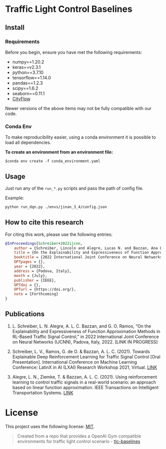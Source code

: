 # Traffic Light Control Baselines



## Install

### Requirements

Before you begin, ensure you have met the following requirements:
- numpy==1.20.2
- keras==v2.3.1
- python==3.7.10
- tensorflow==1.14.0
- pandas==1.2.3
- scipy==1.6.2
- seaborn==0.11.1
- [CityFlow](https://github.com/cityflow-project/CityFlow)

Newer versions of the above items may not be fully compatible with our code.

### Conda Env
To make reproducibility easier, using a conda environment it is possible to load all dependencies.

**To create an environment from an environment file:**
```terminal
$conda env create -f conda_environment.yaml
```

<!---
**create requirements file**
```terminal
$conda list --export > requirements.txt
```
-->

## Usage
Just run any of the `run_*.py` scripts and pass the path of config file.

Example:
```Bash
python run_dqn.py ./envs/jinan_3_4/config.json
```



## How to cite this research

For citing this work, please use the following entries:

```bibtex
@InProceedings{Schreiber+2022ijcnn,
	author = {Schreiber, Lincoln and Alegre, Lucas N. and Bazzan, Ana L. C. and Ramos, Gabriel {\relax de} O.},
	title = {On the Explainability and Expressiveness of Function Approximation Methods in RL-Based Traffic Signal Control},
	booktitle = {2022 International Joint Conference on Neural Networks (IJCNN)},
	OPTpages = {},
	year = {2022},
	address = {Padova, Italy},
	month = {July},
	publisher = {IEEE},
	OPTdoi = {},
	OPTurl = {https://doi.org/},
	note = {Forthcoming}
}
```
## Publications

1. L. Schreiber, L. N. Alegre, A. L. C. Bazzan, and G. O. Ramos, “On the Explainability and Expressiveness of Function Approximation Methods in RL-Based Traffic Signal Control,” in 2022 International Joint Conference on Neural Networks (IJCNN), Padova, Italy, 2022. [LINK IN PROGRESS]

2. Schreiber, L. V., Ramos, G. de O. & Bazzan, A. L. C. (2021). Towards Explainable Deep Reinforcement Learning for Traffic Signal Control [Oral Presentation]. International Conference on Machine Learning Conference: LatinX in AI (LXAI) Research Workshop 2021, Virtual. [LINK](https://research.latinxinai.org/papers/icml/2021/pdf/paper_26.pdf) 

3. Alegre, L. N., Ziemke, T. & Bazzan, A. L. C. (2021). Using reinforcement learning to control traffic signals in a real-world scenario: an approach based on linear function approximation. IEEE Transactions on Intelligent Transportation Systems. [LINK](https://ieeexplore.ieee.org/document/9468362)

# License
This project uses the following license: [MIT](https://github.com/LincolnVS/tlc-baselines/blob/master/LICENSE).

> Created from a repo that provides a OpenAI Gym compatible environments for traffic light control scenario - [tlc-baselines](https://github.com/zhc134/tlc-baselines)

